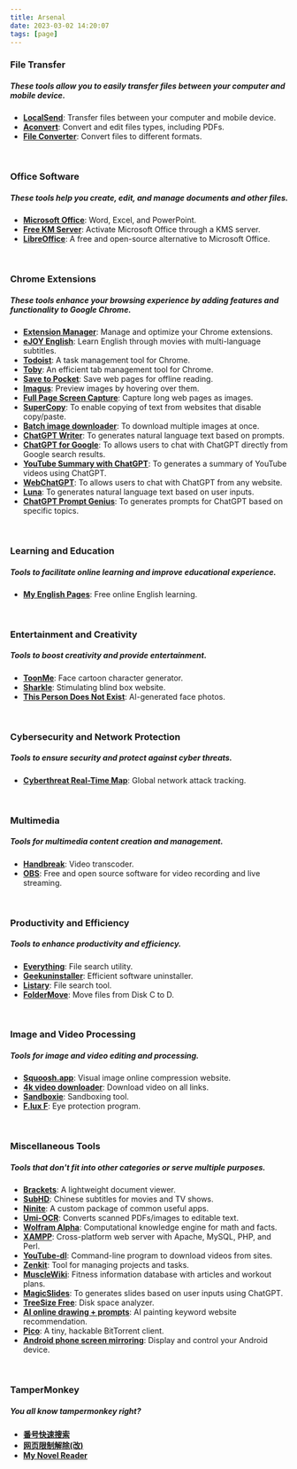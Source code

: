 ```yaml
---
title: Arsenal
date: 2023-03-02 14:20:07
tags: [page]
---
```


### File Transfer

##### These tools allow you to easily transfer files between your computer and mobile device.

- **[LocalSend](https://zerosend.io/)**: Transfer files between your computer and mobile device.
- **[Aconvert](https://www.aconvert.com/)**: Convert and edit files types, including PDFs.
- **[File Converter](https://www.fileconverter.xyz/)**: Convert files to different formats.

<br>

### Office Software

##### These tools help you create, edit, and manage documents and other files.

- **[Microsoft Office](https://www.office.com/)**: Word, Excel, and PowerPoint.
- **[Free KM Server](https://zhuanlan.zhihu.com/p/27222230)**: Activate Microsoft Office through a KMS server.
- **[LibreOffice](https://www.libreoffice.org/)**: A free and open-source alternative to Microsoft Office.

<br>

### Chrome Extensions

##### These tools enhance your browsing experience by adding features and functionality to Google Chrome.

- **[Extension Manager](https://chrome.google.com/webstore/detail/extension-manager/gjldcdngmdknpinoemndlidpcabkggco)**: Manage and optimize your Chrome extensions.
- **[eJOY English](https://chrome.google.com/webstore/detail/ejoy-english-learn-with-m/gbiolhoadnapmnefgkolcfbkeeidpcjf)**: Learn English through movies with multi-language subtitles.
- **[Todoist](https://chrome.google.com/webstore/detail/todoist-for-google/ejcflgpmancpdljkkcpgldgdpkmlonog)**: A task management tool for Chrome.
- **[Toby](https://chrome.google.com/webstore/detail/toby-for-chrome/hddnkoipeenegfoeaoibdmnaalmgkpip)**: An efficient tab management tool for Chrome.
- **[Save to Pocket](https://chrome.google.com/webstore/detail/save-to-pocket/niloccemoadcdkdjlinkgdfekeahmflj)**: Save web pages for offline reading.
- **[Imagus](https://chrome.google.com/webstore/detail/imagus/immpkjjlgappgfkkfieppnmlhakdmaab)**: Preview images by hovering over them.
- **[Full Page Screen Capture](https://chrome.google.com/webstore/detail/full-page-screen-capture/fdpohaocaechififmbbbbbknoalclacl)**: Capture long web pages as images.
- **[SuperCopy](https://chrome.google.com/webstore/detail/supercopy-enable-copy/onepmapfbjohnegdmfhndpefjkppbjkm)**: To enable copying of text from websites that disable copy/paste.
- **[Batch image downloader](https://chrome.google.com/webstore/detail/imageassistant-batch-imag/dbjbempljhcmhlfpfacalomonjpalpko)**: To download multiple images at once.
- **[ChatGPT Writer](https://chrome.google.com/webstore/detail/chatgpt-writer-write-mail/pdnenlnelpdomajfejgapbdpmjkfpjkp/related)**: To generates natural language text based on prompts.
- **[ChatGPT for Google](https://chrome.google.com/webstore/detail/chatgpt-for-google/jgjaeacdkonaoafenlfkkkmbaopkbilf?ref=producthunt)**: To allows users to chat with ChatGPT directly from Google search results.
- **[YouTube Summary with ChatGPT](https://chrome.google.com/webstore/detail/youtube-summary-with-chat/nmmicjeknamkfloonkhhcjmomieiodli/related)**: To generates a summary of YouTube videos using ChatGPT.
- **[WebChatGPT](https://chrome.google.com/webstore/detail/webchatgpt-chatgpt-with-i/lpfemeioodjbpieminkklglpmhlngfcn/related)**: To allows users to chat with ChatGPT from any website.
- **[Luna](https://chrome.google.com/webstore/detail/luna-chatgpt-for-chrome/bignkmclhhmhagjojehblmmaifljphfe/related)**: To generates natural language text based on user inputs.
- **[ChatGPT Prompt Genius](https://chrome.google.com/webstore/detail/chatgpt-prompt-genius/jjdnakkfjnnbbckhifcfchagnpofjffo/related)**: To generates prompts for ChatGPT based on specific topics.

<br>

### Learning and Education

##### Tools to facilitate online learning and improve educational experience.

- **[My English Pages](https://www.myenglishpages.com)**: Free online English learning.

<br>

### Entertainment and Creativity

##### Tools to boost creativity and provide entertainment.

- **[ToonMe](https://toonme.com)**: Face cartoon character generator.
- **[Sharkle](https://sharkle.com)**: Stimulating blind box website.
- **[This Person Does Not Exist](https://thispersondoesnotexist.com)**: AI-generated face photos.

<br>

### Cybersecurity and Network Protection

##### Tools to ensure security and protect against cyber threats.

- **[Cyberthreat Real-Time Map](https://cybermap.kaspersky.com)**: Global network attack tracking.

<br>

### Multimedia

##### Tools for multimedia content creation and management.

- **[Handbreak](https://handbrake.fr/)**: Video transcoder.
- **[OBS](https://obsproject.com/)**: Free and open source software for video recording and live streaming.

<br>

### Productivity and Efficiency

##### Tools to enhance productivity and efficiency.

- **[Everything](https://geekuninstaller.com/)**: File search utility.
- **[Geekuninstaller](https://geekuninstaller.com/)**: Efficient software uninstaller.
- **[Listary](https://www.listary.com/)**: File search tool.
- **[FolderMove](https://foldermove.com/)**: Move files from Disk C to D.

<br>

### Image and Video Processing

##### Tools for image and video editing and processing.

- **[Squoosh.app](http://Squoosh.app)**: Visual image online compression website.
- **[4k video downloader](https://www.4kdownload.com/2)**: Download video on all links.
- **[Sandboxie](https://sandboxie-plus.com/)**: Sandboxing tool.
- **[F.lux F](https://justgetflux.com/)**: Eye protection program.

<br>

### Miscellaneous Tools

##### Tools that don't fit into other categories or serve multiple purposes.

- **[Brackets](http://brackets.io/)**: A lightweight document viewer.
- **[SubHD](http://subhd.tv/)**: Chinese subtitles for movies and TV shows.
- **[Ninite](https://ninite.com/)**: A custom package of common useful apps.
- **[Umi-OCR](https://www.umiocr.com/)**: Converts scanned PDFs/images to editable text.
- **[Wolfram Alpha](https://www.wolframalpha.com/)**: Computational knowledge engine for math and facts.
- **[XAMPP](https://www.apachefriends.org/index.html)**: Cross-platform web server with Apache, MySQL, PHP, and Perl.
- **[YouTube-dl](https://youtube-dl.org/)**: Command-line program to download videos from sites.
- **[Zenkit](https://zenkit.com/)**: Tool for managing projects and tasks.
- **[MuscleWiki](https://musclewiki.com)**: Fitness information database with articles and workout plans.
- **[MagicSlides](https://workspace.google.com/marketplace/app/magicslides_app_gpt_for_slides/371894645570)**: To generates slides based on user inputs using ChatGPT.
- **[TreeSize Free](https://www.jam-software.com/treesize_free)**: Disk space analyzer.
- **[AI online drawing + prompts](https://www.freedidi.com/6738.html)**: AI painting keyword website recommendation.
- **[Pico](https://github.com/picotorrent/picotorrent)**: A tiny, hackable BitTorrent client.
- **[Android phone screen mirroring](https://github.com/Genymobile/scrcpy)**: Display and control your Android device.

<br>

### TamperMonkey

##### You all know tampermonkey right?

- **[番号快速搜索](https://sleazyfork.org/zh-CN/scripts/423350-%E6%A0%B9%E6%8D%AE%E7%95%AA%E5%8F%B7%E5%BF%AB%E9%80%9F%E6%90%9C%E7%B4%A2)**
- **[网页限制解除(改)](https://greasyfork.org/zh-CN/scripts/28497-remove-web-limits-modified)**
- **[My Novel Reader](https://greasyfork.org/zh-CN/scripts/292-my-novel-reader)**